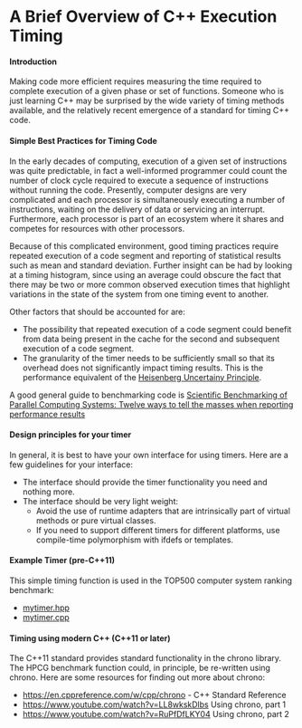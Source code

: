 # A Brief Overview of C++ Execution Timing

#### Introduction
Making code more efficient requires measuring the time required to complete execution of a given phase or set of functions.  Someone who is just learning C++ may be surprised by the wide variety of timing methods available, and the relatively recent emergence of a standard for timing C++ code.

#### Simple Best Practices for Timing Code
In the early decades of computing, execution of a given set of instructions was quite predictable, in fact a well-informed programmer could count the number of clock cycle required to execute a sequence of instructions without running the code.  Presently, computer designs are very complicated and each processor is simultaneously executing a number of instructions, waiting on the delivery of data or servicing an interrupt.  Furthermore, each processor is part of an ecosystem where it shares and competes for resources with other processors.

Because of this complicated environment, good timing practices require repeated execution of a code segment and reporting of statistical results such as mean and standard deviation.  Further insight can be had by looking at a timing histogram, since using an average could obscure the fact that there may be two or more common observed execution times that highlight variations in the state of the system from one timing event to another.

Other factors that should be accounted for are:
- The possibility that repeated execution of a code segment could benefit from data being present in the cache for the second and subsequent execution of a code segment.
- The granularity of the timer needs to be sufficiently small so that its overhead does not significantly impact timing results.  This is the performance equivalent of the [Heisenberg Uncertainy Principle](https://en.wikipedia.org/wiki/Uncertainty_principle).

A good general guide to benchmarking code is [Scientific Benchmarking of Parallel Computing Systems: Twelve ways to tell the masses when reporting performance results](https://htor.inf.ethz.ch/publications/img/hoefler-scientific-benchmarking.pdf)

#### Design principles for your timer
In general, it is best to have your own interface for using timers.  Here are a few guidelines for your interface:

- The interface should provide the timer functionality you need and nothing more.
- The interface should be very light weight:  
   - Avoid the use of runtime adapters that are intrinsically part of virtual methods or pure virtual classes.
   - If you need to support different timers for different platforms, use compile-time polymorphism with ifdefs or templates.

#### Example Timer (pre-C++11)
This simple timing function is used in the TOP500 computer system ranking benchmark:

- [mytimer.hpp](https://github.com/hpcg-benchmark/hpcg/blob/master/src/mytimer.hpp)
- [mytimer.cpp](https://github.com/hpcg-benchmark/hpcg/blob/master/src/mytimer.cpp)


#### Timing using modern C++ (C++11 or later)

The C++11 standard provides standard functionality in the chrono library.  The HPCG benchmark function could, in principle, be re-written using chrono.  Here are some resources for finding out more about chrono:

- https://en.cppreference.com/w/cpp/chrono - C++ Standard Reference
- https://www.youtube.com/watch?v=LL8wkskDlbs Using chrono, part 1
- https://www.youtube.com/watch?v=RuPfDfLKY04 Using chrono, part 2


